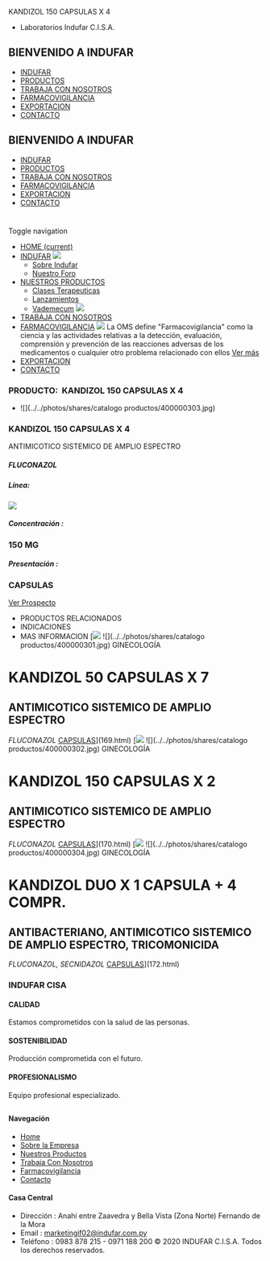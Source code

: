 KANDIZOL 150 CAPSULAS X 4
- Laboratorios Indufar C.I.S.A.
## BIENVENIDO A INDUFAR
* [INDUFAR](171.html#)
* [PRODUCTOS](171.html#)
* [TRABAJA CON NOSOTROS](171.html#)
* [FARMACOVIGILANCIA](171.html#)
* [EXPORTACION](171.html#)
* [CONTACTO](171.html#)
## BIENVENIDO A INDUFAR
* [INDUFAR](../../index.html)
* [PRODUCTOS](../../productos.html)
* [TRABAJA CON NOSOTROS](../../trabaja_con_nosotros.html)
* [FARMACOVIGILANCIA](../../farmacovigilancia.html)
* [EXPORTACION](../../exportacion.html)
* [CONTACTO](../../contacto.html)
# 
Toggle navigation
* [HOME (current)](../../index.html)
* [INDUFAR](171.html#) 
  [![ ](../../photos/shares/Sistema/Menu/indufar_menul.jpg)](../../institucional.html)
  - [Sobre Indufar](../../institucional.html)
  - [Nuestro Foro](../../blog.html)
* [NUESTROS PRODUCTOS](171.html#) 
  - [Clases Terapeuticas](../clases_terapeuticas.html)
  - [Lanzamientos](../lanzamientos.html)
  - [Vademecum](../../productos.html)
  [![ ](../../photos/shares/Sistema/Menu/productos.png)](../../productos.html)
* [TRABAJA CON NOSOTROS](../../trabaja_con_nosotros.html)
* [FARMACOVIGILANCIA](171.html#) 
  [![ ](../../photos/shares/Sistema/Menu/TUBOS.png)](../../farmacovigilancia.html)
  La OMS define "Farmacovigilancia" como la ciencia y las actividades relativas a la detección, evaluación, comprensión y prevención de las reacciones adversas de los medicamentos o cualquier otro problema relacionado con ellos
  [Ver más](../../farmacovigilancia.html)
* [EXPORTACION](../../exportacion.html)
* [CONTACTO](../../contacto.html)
### PRODUCTO:  KANDIZOL 150 CAPSULAS X 4
* ![](../../photos/shares/catalogo productos/400000303.jpg)
### **KANDIZOL 150 CAPSULAS X 4**
ANTIMICOTICO SISTEMICO DE AMPLIO ESPECTRO
##### **FLUCONAZOL**
##### **Línea:**
[![](../../photos/shares/Laboratorios/lab_medical.png)](../linea/2.html)
##### **Concentración :**
### 150 MG
##### **Presentación :**
### CAPSULAS
[Ver Prospecto](https://www.indufar.com.py/files/shares/prospectos/400000301.pdf)
* PRODUCTOS RELACIONADOS
* INDICACIONES
* MAS INFORMACION
[![](../../photos/shares/Laboratorios/lab_medical.png)
![](../../photos/shares/catalogo productos/400000301.jpg)
GINECOLOGÍA
# KANDIZOL 50 CAPSULAS X 7
## ANTIMICOTICO SISTEMICO DE AMPLIO ESPECTRO
*FLUCONAZOL*
[CAPSULAS](171.html#)](169.html)
[![](../../photos/shares/Laboratorios/lab_medical.png)
![](../../photos/shares/catalogo productos/400000302.jpg)
GINECOLOGÍA
# KANDIZOL 150 CAPSULAS X 2
## ANTIMICOTICO SISTEMICO DE AMPLIO ESPECTRO
*FLUCONAZOL*
[CAPSULAS](171.html#)](170.html)
[![](../../photos/shares/Laboratorios/lab_medical.png)
![](../../photos/shares/catalogo productos/400000304.jpg)
GINECOLOGÍA
# KANDIZOL DUO X 1 CAPSULA + 4 COMPR.
## ANTIBACTERIANO, ANTIMICOTICO SISTEMICO DE AMPLIO ESPECTRO, TRICOMONICIDA
*FLUCONAZOL, SECNIDAZOL*
[CAPSULAS](171.html#)](172.html)
### INDUFAR CISA
#### CALIDAD
Estamos comprometidos con la salud de las personas.
#### SOSTENIBILIDAD
Producción comprometida con el futuro.
#### PROFESIONALISMO
Equipo profesional especializado.
## 
#### Navegación
* [Home](../../index.html)
* [Sobre la Empresa](../../institucional.html)
* [Nuestros Productos](../../productos.html)
* [Trabaja Con Nosotros](../../trabaja_con_nosotros.html)
* [Farmacovigilancia](../../farmacovigilancia.html)
* [Contacto](../../contacto.html)
#### Casa Central
* Dirección : Anahi entre Zaavedra y Bella Vista (Zona Norte) Fernando de la Mora
* Email : [marketingif02@indufar.com.py](mailto:marketingif02@indufar.com.py)
* Teléfono : 0983 878 215 - 0971 188 200
© 2020 INDUFAR C.I.S.A. Todos los derechos reservados.